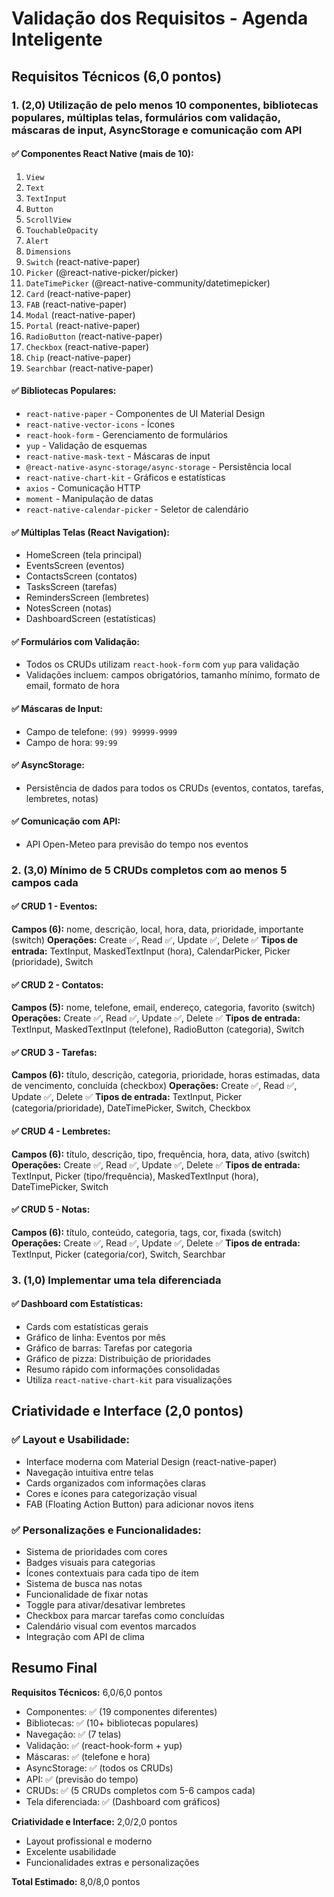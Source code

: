 # Validação dos Requisitos - Agenda Inteligente

## Requisitos Técnicos (6,0 pontos)

### 1. (2,0) Utilização de pelo menos 10 componentes, bibliotecas populares, múltiplas telas, formulários com validação, máscaras de input, AsyncStorage e comunicação com API

#### ✅ Componentes React Native (mais de 10):
1. `View`
2. `Text`
3. `TextInput`
4. `Button`
5. `ScrollView`
6. `TouchableOpacity`
7. `Alert`
8. `Dimensions`
9. `Switch` (react-native-paper)
10. `Picker` (@react-native-picker/picker)
11. `DateTimePicker` (@react-native-community/datetimepicker)
12. `Card` (react-native-paper)
13. `FAB` (react-native-paper)
14. `Modal` (react-native-paper)
15. `Portal` (react-native-paper)
16. `RadioButton` (react-native-paper)
17. `Checkbox` (react-native-paper)
18. `Chip` (react-native-paper)
19. `Searchbar` (react-native-paper)

#### ✅ Bibliotecas Populares:
- `react-native-paper` - Componentes de UI Material Design
- `react-native-vector-icons` - Ícones
- `react-hook-form` - Gerenciamento de formulários
- `yup` - Validação de esquemas
- `react-native-mask-text` - Máscaras de input
- `@react-native-async-storage/async-storage` - Persistência local
- `react-native-chart-kit` - Gráficos e estatísticas
- `axios` - Comunicação HTTP
- `moment` - Manipulação de datas
- `react-native-calendar-picker` - Seletor de calendário

#### ✅ Múltiplas Telas (React Navigation):
- HomeScreen (tela principal)
- EventsScreen (eventos)
- ContactsScreen (contatos)
- TasksScreen (tarefas)
- RemindersScreen (lembretes)
- NotesScreen (notas)
- DashboardScreen (estatísticas)

#### ✅ Formulários com Validação:
- Todos os CRUDs utilizam `react-hook-form` com `yup` para validação
- Validações incluem: campos obrigatórios, tamanho mínimo, formato de email, formato de hora

#### ✅ Máscaras de Input:
- Campo de telefone: `(99) 99999-9999`
- Campo de hora: `99:99`

#### ✅ AsyncStorage:
- Persistência de dados para todos os CRUDs (eventos, contatos, tarefas, lembretes, notas)

#### ✅ Comunicação com API:
- API Open-Meteo para previsão do tempo nos eventos

### 2. (3,0) Mínimo de 5 CRUDs completos com ao menos 5 campos cada

#### ✅ CRUD 1 - Eventos:
**Campos (6):** nome, descrição, local, hora, data, prioridade, importante (switch)
**Operações:** Create ✅, Read ✅, Update ✅, Delete ✅
**Tipos de entrada:** TextInput, MaskedTextInput (hora), CalendarPicker, Picker (prioridade), Switch

#### ✅ CRUD 2 - Contatos:
**Campos (5):** nome, telefone, email, endereço, categoria, favorito (switch)
**Operações:** Create ✅, Read ✅, Update ✅, Delete ✅
**Tipos de entrada:** TextInput, MaskedTextInput (telefone), RadioButton (categoria), Switch

#### ✅ CRUD 3 - Tarefas:
**Campos (6):** título, descrição, categoria, prioridade, horas estimadas, data de vencimento, concluída (checkbox)
**Operações:** Create ✅, Read ✅, Update ✅, Delete ✅
**Tipos de entrada:** TextInput, Picker (categoria/prioridade), DateTimePicker, Switch, Checkbox

#### ✅ CRUD 4 - Lembretes:
**Campos (6):** título, descrição, tipo, frequência, hora, data, ativo (switch)
**Operações:** Create ✅, Read ✅, Update ✅, Delete ✅
**Tipos de entrada:** TextInput, Picker (tipo/frequência), MaskedTextInput (hora), DateTimePicker, Switch

#### ✅ CRUD 5 - Notas:
**Campos (6):** título, conteúdo, categoria, tags, cor, fixada (switch)
**Operações:** Create ✅, Read ✅, Update ✅, Delete ✅
**Tipos de entrada:** TextInput, Picker (categoria/cor), Switch, Searchbar

### 3. (1,0) Implementar uma tela diferenciada

#### ✅ Dashboard com Estatísticas:
- Cards com estatísticas gerais
- Gráfico de linha: Eventos por mês
- Gráfico de barras: Tarefas por categoria
- Gráfico de pizza: Distribuição de prioridades
- Resumo rápido com informações consolidadas
- Utiliza `react-native-chart-kit` para visualizações

## Criatividade e Interface (2,0 pontos)

### ✅ Layout e Usabilidade:
- Interface moderna com Material Design (react-native-paper)
- Navegação intuitiva entre telas
- Cards organizados com informações claras
- Cores e ícones para categorização visual
- FAB (Floating Action Button) para adicionar novos itens

### ✅ Personalizações e Funcionalidades:
- Sistema de prioridades com cores
- Badges visuais para categorias
- Ícones contextuais para cada tipo de item
- Sistema de busca nas notas
- Funcionalidade de fixar notas
- Toggle para ativar/desativar lembretes
- Checkbox para marcar tarefas como concluídas
- Calendário visual com eventos marcados
- Integração com API de clima

## Resumo Final

**Requisitos Técnicos:** 6,0/6,0 pontos
- Componentes: ✅ (19 componentes diferentes)
- Bibliotecas: ✅ (10+ bibliotecas populares)
- Navegação: ✅ (7 telas)
- Validação: ✅ (react-hook-form + yup)
- Máscaras: ✅ (telefone e hora)
- AsyncStorage: ✅ (todos os CRUDs)
- API: ✅ (previsão do tempo)
- CRUDs: ✅ (5 CRUDs completos com 5-6 campos cada)
- Tela diferenciada: ✅ (Dashboard com gráficos)

**Criatividade e Interface:** 2,0/2,0 pontos
- Layout profissional e moderno
- Excelente usabilidade
- Funcionalidades extras e personalizações

**Total Estimado:** 8,0/8,0 pontos

